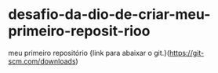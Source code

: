 # desafio-da-dio-de-criar-meu-primeiro-reposit-rioo
meu primeiro repositório
{link para abaixar o git.}(https://git-scm.com/downloads)

